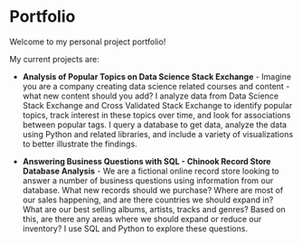 # Portfolio

Welcome to my personal project portfolio!

My current projects are:

* **Analysis of Popular Topics on Data Science Stack Exchange** - Imagine you are a company creating data science related courses and content - what new content should you add? I analyze data from Data Science Stack Exchange and Cross Validated Stack Exchange to identify popular topics, track interest in these topics over time, and look for associations between popular tags. I query a database to get data, analyze the data using Python and related libraries, and include a variety of visualizations to better illustrate the findings.

* **Answering Business Questions with SQL - Chinook Record Store Database Analysis** - We are a fictional online record store looking to answer a number of business questions using information from our database. What new records should we purchase? Where are most of our sales happening, and are there countries we should expand in? What are our best selling albums, artists, tracks and genres? Based on this, are there any areas where we should expand or reduce our inventory? I use SQL and Python to explore these questions.
